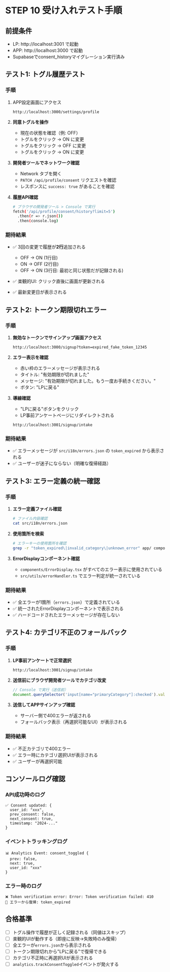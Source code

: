 # STEP 10 受け入れテスト手順

## 前提条件
- LP: http://localhost:3001 で起動
- APP: http://localhost:3000 で起動  
- Supabaseでconsent_historyマイグレーション実行済み

## テスト1: トグル履歴テスト

### 手順
1. APP設定画面にアクセス
   ```
   http://localhost:3000/settings/profile
   ```

2. **同意トグルを操作**
   - 現在の状態を確認（例: OFF）
   - トグルをクリック → ON に変更
   - トグルをクリック → OFF に変更  
   - トグルをクリック → ON に変更

3. **開発者ツールでネットワーク確認**
   - Network タブを開く
   - `PATCH /api/profile/consent` リクエストを確認
   - レスポンスに `success: true` があることを確認

4. **履歴API確認**
   ```bash
   # ブラウザの開発者ツール > Console で実行
   fetch('/api/profile/consent/history?limit=5')
     .then(r => r.json())
     .then(console.log)
   ```

### 期待結果
- ✅ 3回の変更で履歴が**2行**追加される
  - OFF → ON (1行目)  
  - ON → OFF (2行目)
  - OFF → ON (3行目: 最初と同じ状態だが記録される)

- ✅ 楽観的UI: クリック直後に画面が更新される
- ✅ 最新変更日が表示される

## テスト2: トークン期限切れエラー

### 手順
1. **無効なトークンでサインアップ画面アクセス**
   ```
   http://localhost:3000/signup?token=expired_fake_token_12345
   ```

2. **エラー表示を確認**
   - 赤い枠のエラーメッセージが表示される
   - タイトル: "有効期限が切れました"
   - メッセージ: "有効期限が切れました。もう一度お手続きください。"
   - ボタン: "LPに戻る"

3. **導線確認**
   - "LPに戻る"ボタンをクリック
   - LP事前アンケートページにリダイレクトされる
   ```
   http://localhost:3001/signup/intake
   ```

### 期待結果
- ✅ エラーメッセージが `src/i18n/errors.json` の `token_expired` から表示される
- ✅ ユーザーが迷子にならない（明確な復帰経路）

## テスト3: エラー定義の統一確認

### 手順
1. **エラー定義ファイル確認**
   ```bash
   # ファイル内容確認
   cat src/i18n/errors.json
   ```

2. **使用箇所を検索**
   ```bash
   # エラーキーの使用箇所を確認
   grep -r "token_expired\|invalid_category\|unknown_error" app/ components/ src/
   ```

3. **ErrorDisplayコンポーネント確認**
   - `components/ErrorDisplay.tsx` がすべてのエラー表示に使用されている
   - `src/utils/errorHandler.ts` でエラー判定が統一されている

### 期待結果
- ✅ 全エラーが1箇所（`errors.json`）で定義されている
- ✅ 統一されたErrorDisplayコンポーネントで表示される
- ✅ ハードコードされたエラーメッセージが存在しない

## テスト4: カテゴリ不正のフォールバック

### 手順
1. **LP事前アンケートで正常選択**
   ```
   http://localhost:3001/signup/intake
   ```

2. **送信前にブラウザ開発者ツールでカテゴリ改変**
   ```javascript
   // Console で実行（送信前）
   document.querySelector('input[name="primaryCategory"]:checked').value = 'invalid_category'
   ```

3. **送信してAPPサインアップ確認**
   - サーバー側で400エラーが返される
   - フォールバック表示（再選択可能なUI）が表示される

### 期待結果
- ✅ 不正カテゴリで400エラー
- ✅ エラー時にカテゴリ選択UIが表示される
- ✅ ユーザーが再選択可能

## コンソールログ確認

### API成功時のログ
```
✅ Consent updated: {
  user_id: "xxx",
  prev_consent: false,
  next_consent: true,
  timestamp: "2024-..."
}
```

### イベントトラッキングログ
```
📊 Analytics Event: consent_toggled {
  prev: false,
  next: true,
  user_id: "xxx"
}
```

### エラー時のログ
```
❌ Token verification error: Error: Token verification failed: 410
🎫 エラーから復帰: token_expired
```

## 合格基準

- [ ] トグル操作で履歴が正しく記録される（同値はスキップ）
- [ ] 楽観的UIが動作する（即座に反映→失敗時のみ復帰）
- [ ] 全エラーが`errors.json`から表示される
- [ ] トークン期限切れから"LPに戻る"で復帰できる
- [ ] カテゴリ不正時に再選択UIが表示される
- [ ] `analytics.trackConsentToggled`イベントが発火する
